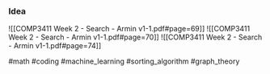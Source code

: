 ### Idea
![[COMP3411 Week 2 - Search - Armin v1-1.pdf#page=69]]
![[COMP3411 Week 2 - Search - Armin v1-1.pdf#page=70]]
![[COMP3411 Week 2 - Search - Armin v1-1.pdf#page=74]]

#math #coding #machine_learning #sorting_algorithm #graph_theory  



